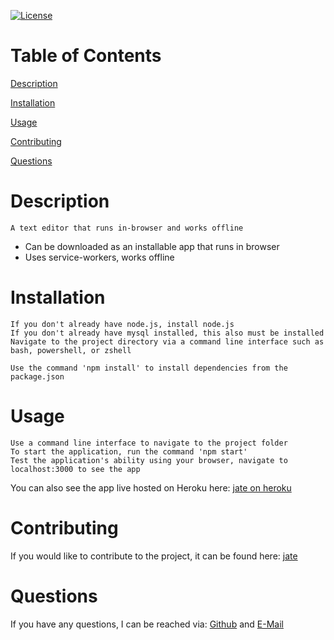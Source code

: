 [![License](https://img.shields.io/badge/License-MIT-yellow.svg)](https://opensource.org/licenses/MIT)
# Table of Contents

[Description](#Description)

[Installation](#Installation)

[Usage](#Usage)

[Contributing](#Contributing)

[Questions](#Questions)

# Description
```
A text editor that runs in-browser and works offline
```
- Can be downloaded as an installable app that runs in browser
- Uses service-workers, works offline
# Installation
```
If you don't already have node.js, install node.js
If you don't already have mysql installed, this also must be installed
Navigate to the project directory via a command line interface such as bash, powershell, or zshell
```
```
Use the command 'npm install' to install dependencies from the package.json
```
# Usage
```
Use a command line interface to navigate to the project folder
To start the application, run the command 'npm start'
Test the application's ability using your browser, navigate to localhost:3000 to see the app
```
You can also see the app live hosted on Heroku here: [jate on heroku](https://rocky-peak-76239.herokuapp.com/)
# Contributing
If you would like to contribute to the project, it can be found here: [jate](https://github.com/tperschon/jate)
# Questions
If you have any questions, I can be reached via: [Github](github.com/tperschon) and [E-Mail](timperschon@gmail.com)
